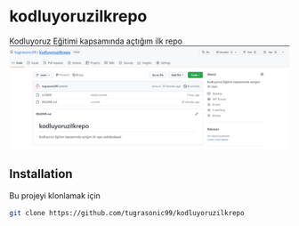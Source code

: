 # kodluyoruzilkrepo
Kodluyoruz Eğitimi kapsamında açtığım ilk repo
![github](figures/myRepo.PNG)
## Installation

Bu projeyi klonlamak için 

```bash
git clone https://github.com/tugrasonic99/kodluyoruzilkrepo
```



